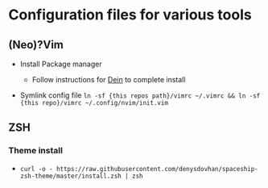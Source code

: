 Configuration files for various tools
==

## (Neo)?Vim
* Install Package manager
  * Follow instructions for [Dein](https://github.com/Shougo/dein.vim#quick-start) to complete install
 
* Symlink config file `ln -sf {this repos path}/vimrc ~/.vimrc && ln -sf {this repo}/vimrc ~/.config/nvim/init.vim`

## ZSH
### Theme install
* `curl -o - https://raw.githubusercontent.com/denysdovhan/spaceship-zsh-theme/master/install.zsh | zsh`
